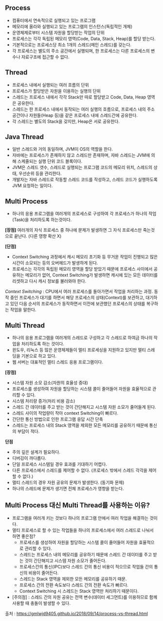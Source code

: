 ## Process
- 컴퓨터에서 연속적으로 실행되고 있는 프로그램
- 메모리에 올라와 실행되고 있는 프로그램의 인스턴스(독립적인 개체)
- 운영체제로부터 시스템 자원을 할당받는 작업의 단위
- 프로세스는 각각 독립된 메모리 영역(Code, Data, Stack, Heap)를 할당 받는다.
- 기본적으로는 프로세스당 최소 1개의 스레드(메인 스레드)를 갖는다.
- 각 프로세스는 별도의 주소 공간에서 실행되며, 한 프로세스는 다른 프로세스의 변수나 자료구조에 접근할 수 없다.


## Thread
- 프로세스 내에서 실행되는 여러 흐름의 단위
- 프로세스가 할당받은 자원을 이용하는 실행의 단위
- 스레드는 프로세스 내에서 각각 Stack만 따로 할당받고 Code, Data, Heap 영역은 공유한다.
- 스레드는 한 프로세스 내에서 동작되는 여러 실행의 흐름으로, 프로세스 내의 주소 공간이나 자원들(Heap 등)을 같은 프로세스 내에 스레드간에 공유한다.
- 각 스레드는 별도의 Stack을 갖지만, Heap은 서로 공유한다.


## Java Thread
- 일반 스레드와 거의 동일하며, JVM이 OS의 역할을 한다.
- 자바에는 프로세스가 존재하지 않고 스레드만 존재하며, 자바 스레드는 JVM에 의해 스케줄되는 실행 단위 코드 블록이다.
- JVM은 스레드 갯수, 스레드로 실행되는 프로그램 코드의 메모리 위치, 스레드의 상태, 우선순위 등을 관리한다.
- 개발자는 자바 스레드로 작동할 스레드 코드를 작성하고, 스레드 코드가 실행하도록 JVM 요청하는 일이다.


## Multi Process
- 하나의 응용 프로그램을 여러개의 프로세스로 구성하여 각 프로세스가 하나의 작업(Task)을 처리하도록 하는것이다.   

**[장점]**
 여러개의 자식 프로세스 중 하나에 문제가 발생하면 그 자식 프로세스만 죽는것으로 끝난다. (다른 영향 확산 X)    

**[단점]**
- Context Switching 과정에서 캐시 메모리 초기화 등 무거운 작업이 진행되고 많은 시간이 소모되는 등의 오버헤드가 발생하게 된다.   
- 프로세스는 각각의 독립된 메모리 영역을 할당 받았기 때문에 프로세스 사이에서 공유하는 메모리가 없어, Context Switching가 발생하면
 캐시에 있는 모든 데이터를 리셋하고 다시 캐시 정보를 불러와야 한다.

*Context Switching*
: CPU에서 여러 프로세스를 돌아가면서 작업을 처리하는 과정. 동작 중인 프로세스가 대기를 하면서 해당 프로세스의 상태(Context)를 보관하고, 대기하고 있던 다음 순서의
프로세스가 동작하면서 이전에 보관했던 프로세스의 상태를 복구하는 작업을 말한다.

## Multi Thread
- 하나의 응용 프로그램을 여러개의 스레드로 구성하고 각 스레드로 하여금 하나의 작업을 처리하도록 하는 것이다.
- 윈도우, 리눅스 등 많은 운영체제들이 멀티 프로세싱을 지원하고 있지만 멀티 스레딩을 기본으로 하고 있다.
- 웹 서버는 대표적인 멀티 스레드 응용 프로그램이다.   
 
**[장점]**
- 시스템 자원 소모 감소(자원의 효율성 증대)
- 프로세스를 생성하여 자원을 할당하는 시스템 콜이 줄어들어 자원을 효율적으로 관리할 수 있다.
- 시스템 처리량 증가(처리 비용 감소) 
- 스레드 간 데이터를 주고 받는 것이 간단해지고 시스템 자원 소모가 줄어들게 된다.
- 스레드 사이의 작업량이 작아 context Switching이 빠르다.
- 간단한 통신 방법으로 인한 프로그램 응답 시간 단축
- 스레드는 프로세스 내의 Stack 영역을 제외한 모든 메모리를 공유하기 때문에 통신의 부담이 적다.   

**단점**
- 주의 깊은 설계가 필요하다.
- 디버깅이 까다롭다.
- 단일 프로세스 시스템일 경우 효과를 기대하기 어렵다.
- 다른 프로세스에서 스레드를 제어할 수 없다. (프로세스 밖에서 스레드 각각을 제어할 수 없다.)
- 멀티 스레드의 경우 자원 공유의 문제가 발생한다. (동기화 문제)
- 하나의 스레드에 문제가 생기면 전체 프로세스가 영향을 받는다.

## Multi Process 대신 Multi Thread를 사용하는 이유?
- 프로그램을 여러개 키는 것보다 하나의 프로그램 안에서 여러 작업을 해결하는 것이다.
- 멀티 프로세스로 할 수 있는 작업들을 하나의 프로세스에서 여러 스레드로 나눠서 하면 좋은점?
    - 프로세스를 생성하여 자원을 할당하는 시스템 콜이 줄어들어 자원을 효율적으로 관리할 수 있다.
    - 스레드는 프로세스 내의 메모리를 공유하기 때문에 스레드 간 데이터를 주고 받는 것이 간단해지고 시스템 자원 소모가 줄어든다.
    - 프로세스간의 통신(IPC)보다 스레드 간의 통신 비용이 적으므로 작업들 간의 통신의 비용이 줄어든다.
    - 스레드는 Stack 영역을 제외한 모든 메모리를 공유하기 때문.
    - 프로세스 간의 전환 속도보다 스레드 간의 전환 속도가 빠르다.
    - Context Switching 시 스레드는 Stack 영역만 처리하기 때문이다.
- [주의점] : 스레드 간의 자원 공유는 전역 변수(데이터 세그먼트)를 이용하므로 함께 사용할 때 충돌이 발생할 수 있다. 


출처 : https://gmlwjd9405.github.io/2018/09/14/process-vs-thread.html  
